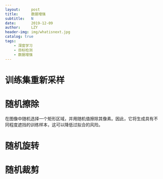 ```yaml
---
layout:     post
title:      数据增强
subtitle:   N
date:       2019-12-09
author:     LZY
header-img: img/whatisnext.jpg
catalog: true
tags:
    - 深度学习
    - 目标检测
    - 数据增强
---
```


# 训练集重新采样


# 随机擦除

在图像中随机选择一个矩形区域，并用随机值擦除其像素。因此，它将生成具有不同程度遮挡的训练样本，这可以降低过拟合的风险。

# 随机旋转


# 随机裁剪
